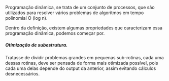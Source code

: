 Programação dinâmica, se trata de um conjunto de processos, que são utilizados para resolver vários problemas de algoritmos em tempo polinomial O (log n).

Dentro da definição, existem algumas propriedades que caracterizam essa programação dinâmica, podemos começar por.
##### Otimização de subestrutura.

Tratasse de dividir problemas grandes em pequenas sub-rotinas, cada uma dessas rotinas, deve ser pensada de forma mais otimizada possível, pois cada uma delas depende do output da anterior, assim evitando cálculos desnecessários.